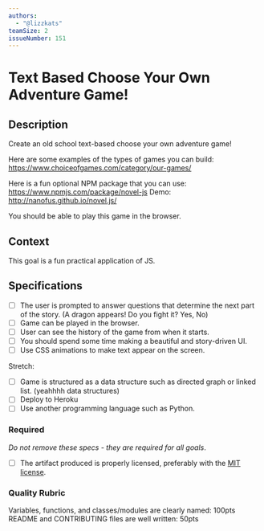 ```yaml
---
authors:
  - "@lizzkats"
teamSize: 2
issueNumber: 151
---
```


# Text Based Choose Your Own Adventure Game!

## Description

Create an old school text-based choose your own adventure game! 

Here are some examples of the types of games you can build: https://www.choiceofgames.com/category/our-games/

Here is a fun optional NPM package that you can use: https://www.npmjs.com/package/novel-js
Demo: http://nanofus.github.io/novel.js/

You should be able to play this game in the browser.  



## Context

This goal is a fun practical application of JS. 

## Specifications

- [ ] The user is prompted to answer questions that determine the next part of the story. (A dragon appears! Do you fight it? Yes, No)
- [ ] Game can be played in the browser.
- [ ] User can see the history of the game from when it starts.
- [ ] You should spend some time making a beautiful and story-driven UI.
- [ ] Use CSS animations to make text appear on the screen.

Stretch:
- [ ] Game is structured as a data structure such as directed graph or linked list. (yeahhhh data structures)
- [ ] Deploy to Heroku
- [ ] Use another programming language such as Python.

### Required

_Do not remove these specs - they are required for all goals_.

- [ ] The artifact produced is properly licensed, preferably with the [MIT license][mit-license].

### Quality Rubric

Variables, functions, and classes/modules are clearly named: 100pts
README and CONTRIBUTING files are well written: 50pts






[mit-license]: https://opensource.org/licenses/MIT
